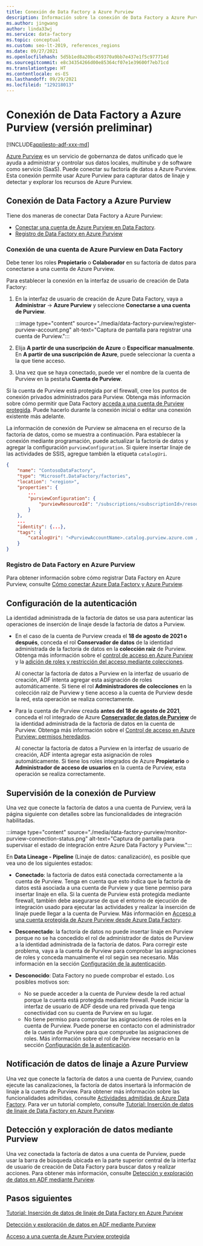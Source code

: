 ```yaml
---
title: Conexión de Data Factory a Azure Purview
description: Información sobre la conexión de Data Factory a Azure Purview
ms.author: jingwang
author: linda33wj
ms.service: data-factory
ms.topic: conceptual
ms.custom: seo-lt-2019, references_regions
ms.date: 09/27/2021
ms.openlocfilehash: 5d5b1ed8a20bc459370a9bb7e437e1f5c977714d
ms.sourcegitcommit: e8c34354266d00e85364cf07e1e39600f7eb71cd
ms.translationtype: HT
ms.contentlocale: es-ES
ms.lasthandoff: 09/29/2021
ms.locfileid: "129218013"
---
```

# <a name="connect-data-factory-to-azure-purview-preview"></a>Conexión de Data Factory a Azure Purview (versión preliminar)

[!INCLUDE[appliesto-adf-xxx-md](includes/appliesto-adf-xxx-md.md)]

[Azure Purview](../purview/overview.md) es un servicio de gobernanza de datos unificado que le ayuda a administrar y controlar sus datos locales, multinube y de software como servicio (SaaS). Puede conectar su factoría de datos a Azure Purview. Esta conexión permite usar Azure Purview para capturar datos de linaje y detectar y explorar los recursos de Azure Purview.

## <a name="connect-data-factory-to-azure-purview"></a>Conexión de Data Factory a Azure Purview

Tiene dos maneras de conectar Data Factory a Azure Purview:

- [Conectar una cuenta de Azure Purview en Data Factory](#connect-to-azure-purview-account-in-data-factory).
- [Registro de Data Factory en Azure Purview](#register-data-factory-in-azure-purview)

### <a name="connect-to-azure-purview-account-in-data-factory"></a>Conexión de una cuenta de Azure Purview en Data Factory

Debe tener los roles **Propietario** o **Colaborador** en su factoría de datos para conectarse a una cuenta de Azure Purview.

Para establecer la conexión en la interfaz de usuario de creación de Data Factory:

1. En la interfaz de usuario de creación de Azure Data Factory, vaya a **Administrar** -> **Azure Purview** y  seleccione **Conectarse a una cuenta de Purview**. 

    :::image type="content" source="./media/data-factory-purview/register-purview-account.png" alt-text="Captura de pantalla para registrar una cuenta de Purview.":::

2. Elija **A partir de una suscripción de Azure** o **Especificar manualmente**. En **A partir de una suscripción de Azure**, puede seleccionar la cuenta a la que tiene acceso.

3. Una vez que se haya conectado, puede ver el nombre de la cuenta de Purview en la pestaña **Cuenta de Purview**.

Si la cuenta de Purview está protegida por el firewall, cree los puntos de conexión privados administrados para Purview. Obtenga más información sobre cómo permitir que Data Factory [acceda a una cuenta de Purview protegida](how-to-access-secured-purview-account.md). Puede hacerlo durante la conexión inicial o editar una conexión existente más adelante.

La información de conexión de Purview se almacena en el recurso de la factoría de datos, como se muestra a continuación. Para establecer la conexión mediante programación, puede actualizar la factoría de datos y agregar la configuración `purviewConfiguration`. Si quiere insertar linaje de las actividades de SSIS, agregue también la etiqueta `catalogUri`.

```json
{
    "name": "ContosoDataFactory",
    "type": "Microsoft.DataFactory/factories",
    "location": "<region>",
    "properties": {
        ...
        "purviewConfiguration": {
            "purviewResourceId": "/subscriptions/<subscriptionId>/resourceGroups/<resourceGroupname>/providers/Microsoft.Purview/accounts/<PurviewAccountName>"
        }
    },
    ...
    "identity": {...},
    "tags": {
        "catalogUri": "<PurviewAccountName>.catalog.purview.azure.com //Note: used for SSIS lineage only"
    }
}
```

### <a name="register-data-factory-in-azure-purview"></a>Registro de Data Factory en Azure Purview

Para obtener información sobre cómo registrar Data Factory en Azure Purview, consulte [Cómo conectar Azure Data Factory y Azure Purview](../purview/how-to-link-azure-data-factory.md).

## <a name="set-up-authentication"></a>Configuración de la autenticación

La identidad administrada de la factoría de datos se usa para autenticar las operaciones de inserción de linaje desde la factoría de datos a Purview. 

- En el caso de la cuenta de Purview creada el **18 de agosto de 2021 o después**, conceda el rol **Conservador de datos** de la identidad administrada de la factoría de datos en la **colección raíz** de Purview. Obtenga más información sobre el [control de acceso en Azure Purview](../purview/catalog-permissions.md) y la [adición de roles y restricción del acceso mediante colecciones](../purview/how-to-create-and-manage-collections.md#add-roles-and-restrict-access-through-collections).

    Al conectar la factoría de datos a Purview en la interfaz de usuario de creación, ADF intenta agregar esta asignación de roles automáticamente. Si tiene el rol **Administradores de colecciones** en la colección raíz de Purview y tiene acceso a la cuenta de Purview desde la red, esta operación se realiza correctamente.

- Para la cuenta de Purview creada **antes del 18 de agosto de 2021**, conceda el rol integrado de Azure [**Conservador de datos de Purview**](../role-based-access-control/built-in-roles.md#purview-data-curator) de la identidad administrada de la factoría de datos en la cuenta de Purview. Obtenga más información sobre el [Control de acceso en Azure Purview: permisos heredados](../purview/catalog-permissions.md#legacy-permission-guide).

    Al conectar la factoría de datos a Purview en la interfaz de usuario de creación, ADF intenta agregar esta asignación de roles automáticamente. Si tiene los roles integrados de Azure **Propietario** o **Administrador de acceso de usuarios** en la cuenta de Purview, esta operación se realiza correctamente.

## <a name="monitor-purview-connection"></a>Supervisión de la conexión de Purview

Una vez que conecte la factoría de datos a una cuenta de Purview, verá la página siguiente con detalles sobre las funcionalidades de integración habilitadas.

:::image type="content" source="./media/data-factory-purview/monitor-purview-connection-status.png" alt-text="Captura de pantalla para supervisar el estado de integración entre Azure Data Factory y Purview.":::

En **Data Lineage - Pipeline** (Linaje de datos: canalización), es posible que vea uno de los siguientes estados:

- **Conectado**: la factoría de datos está conectada correctamente a la cuenta de Purview. Tenga en cuenta que esto indica que la factoría de datos está asociada a una cuenta de Purview y que tiene permiso para insertar linaje en ella. Si la cuenta de Purview está protegida mediante firewall, también debe asegurarse de que el entorno de ejecución de integración usado para ejecutar las actividades y realizar la inserción de linaje puede llegar a la cuenta de Purview. Más información en [Acceso a una cuenta protegida de Azure Purview desde Azure Data Factory](how-to-access-secured-purview-account.md).
- **Desconectado**: la factoría de datos no puede insertar linaje en Purview porque no se ha concedido el rol de administrador de datos de Purview a la identidad administrada de la factoría de datos. Para corregir este problema, vaya a la cuenta de Purview para comprobar las asignaciones de roles y conceda manualmente el rol según sea necesario. Más información en la sección [Configuración de la autenticación](#set-up-authentication).
- **Desconocido**: Data Factory no puede comprobar el estado. Los posibles motivos son:

    - No se puede acceder a la cuenta de Purview desde la red actual porque la cuenta está protegida mediante firewall. Puede iniciar la interfaz de usuario de ADF desde una red privada que tenga conectividad con su cuenta de Purview en su lugar.
    - No tiene permiso para comprobar las asignaciones de roles en la cuenta de Purview. Puede ponerse en contacto con el administrador de la cuenta de Purview para que compruebe las asignaciones de roles. Más información sobre el rol de Purview necesario en la sección [Configuración de la autenticación](#set-up-authentication).

## <a name="report-lineage-data-to-azure-purview"></a>Notificación de datos de linaje a Azure Purview

Una vez que conecte la factoría de datos a una cuenta de Purview, cuando ejecute las canalizaciones, la factoría de datos insertará la información de linaje a la cuenta de Purview. Para obtener más información sobre las funcionalidades admitidas, consulte [Actividades admitidas de Azure Data Factory](../purview/how-to-link-azure-data-factory.md#supported-azure-data-factory-activities). Para ver un tutorial completo, consulte [Tutorial: Inserción de datos de linaje de Data Factory en Azure Purview](tutorial-push-lineage-to-purview.md).

## <a name="discover-and-explore-data-using-purview"></a>Detección y exploración de datos mediante Purview

Una vez conectada la factoría de datos a una cuenta de Purview, puede usar la barra de búsqueda ubicada en la parte superior central de la interfaz de usuario de creación de Data Factory para buscar datos y realizar acciones. Para obtener más información, consulte [Detección y exploración de datos en ADF mediante Purview](how-to-discover-explore-purview-data.md).

## <a name="next-steps"></a>Pasos siguientes

[Tutorial: Inserción de datos de linaje de Data Factory en Azure Purview](tutorial-push-lineage-to-purview.md)

[Detección y exploración de datos en ADF mediante Purview](how-to-discover-explore-purview-data.md)

[Acceso a una cuenta de Azure Purview protegida](how-to-access-secured-purview-account.md)
